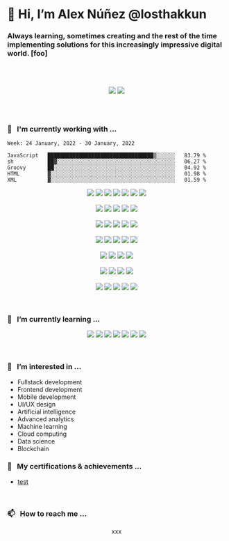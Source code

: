 <script>
	var lala = "lala"
</script>

<!-- ======================================================================= -->
<!-- Introduction -->

# 👋 Hi, I’m Alex Núñez @losthakkun

### Always learning, sometimes creating and the rest of the time implementing solutions for this increasingly impressive digital world. [foo]

<!-- ======================================================================= -->

<br />

<!-- ======================================================================= -->
<!-- Stats -->

<br />
	<p align="center">
		<div align=center>
			<img align="center"  src="https://github-readme-stats.vercel.app/api?username=losthakkun&theme=dark&hide_border=true&show_icons=true&count_private=true" />
			<img align="center" src="https://github-readme-streak-stats.herokuapp.com?user=losthakkun&theme=dark&hide_border=true&date_format=M%20j%5B%2C%20Y%5D" />
		</div>
	</p>
<br />

<!-- ======================================================================= -->

<br />

<!-- ======================================================================= -->
<!-- Working on -->

### 🎳 <Text>&nbsp;</Text> I'm currently working with ...

<!--START_SECTION:waka-->
```text
Week: 24 January, 2022 - 30 January, 2022

JavaScript   ██████████████████████████████████▒░░░░░░   83.79 % 
sh           ██▓░░░░░░░░░░░░░░░░░░░░░░░░░░░░░░░░░░░░░░   06.27 % 
Groovy       ██░░░░░░░░░░░░░░░░░░░░░░░░░░░░░░░░░░░░░░░   04.92 % 
HTML         ▓░░░░░░░░░░░░░░░░░░░░░░░░░░░░░░░░░░░░░░░░   01.98 % 
XML          ▓░░░░░░░░░░░░░░░░░░░░░░░░░░░░░░░░░░░░░░░░   01.59 % 
```
<!--END_SECTION:waka-->

<!--List of current skills-->
<p align="center">
	<img src="https://img.shields.io/static/v1?label=MySQL&logo=mysql&message=5.7.17 &color=4479A1">
	<img src="https://img.shields.io/static/v1?label=PHP&logo=php&message=7.2.0 &color=FF8C00">
	<img src="https://img.shields.io/static/v1?label=CSS&logo=css3&message=3.2.0 &color=1572B6">
	<img src="https://img.shields.io/static/v1?label=HTML5&logo=html5&message=5.2.0 &color=E34F26">
	<img src="https://img.shields.io/static/v1?label=Java&logo=java&message=8.0.0 / 11.0.0 &color=E34F26">
	<img src="https://img.shields.io/static/v1?label=JavaScript&logo=javascript&message=1.7.2 &color=F7DF1E">
	<img src="https://img.shields.io/static/v1?label=TypeScript&logo=typescript&message=2.7.2 &color=007ACC">
	<br></br>
	<img src="https://img.shields.io/static/v1?label=Kotlin&logo=kotlin&message=1.3.61 &color=7F52FF">
	<img src="https://img.shields.io/static/v1?label=Android&logo=android&message=26.0.0>30.0.0 &color=21B346">
	<img src="https://img.shields.io/static/v1?label=Gradle/Maven&logo=gradle&message=4.10.2>7.0.0 &color=02303A">
	<img src="https://img.shields.io/static/v1?label=Swift&logo=swift&message=5.0.0 &color=F05138">
	<img src="https://img.shields.io/static/v1?label=iOS&logo=apple&message=12.0 > 15.0 &color=4285F4">
	<br></br>
	<img src="https://img.shields.io/static/v1?label=React&logo=react&message=16.0 > 16.14.1 &color=0088CC">
	<img src="https://img.shields.io/static/v1?label=ReactNative&logo=react&message=0.57 > 0.63 &color=0088AA">
	<img src="https://img.shields.io/static/v1?label=Redux&logo=redux&message=4.0.0 &color=764ABC">
	<img src="https://img.shields.io/static/v1?label=Node.js&logo=node.js&message=12.0.0 &color=339933">
	<img src="https://img.shields.io/static/v1?label=Express&logo=express&message=4.16.3 &color=0088CC">
	<br></br>
	<img src="https://img.shields.io/static/v1?label=AWS&logo=amazonaws&message=S3 &color=232F3E">
	<img src="https://img.shields.io/static/v1?label=AWS&logo=amazonaws&message=EC2 &color=232F3E">
	<img src="https://img.shields.io/static/v1?label=AWS&logo=amazonaws&message=Lamda &color=232F3E">
	<img src="https://img.shields.io/static/v1?label=AWS&logo=amazonaws&message=Cloudfront &color=232F3E">
	<img src="https://img.shields.io/static/v1?label=AWS&logo=amazonaws&message=Cloudwatch &color=232F3E">
	<br></br>
	<img src="https://img.shields.io/static/v1?label=Git&logo=git&message=2.33.1 &color=F05033">
	<img src="https://img.shields.io/static/v1?label=VScode&logo=visualstudiocode&message=1.61.2 &color=007ACC">
	<img src="https://img.shields.io/static/v1?label=Trello&logo=trello&message=1.0.0 &color=0052CC">
	<img src="https://img.shields.io/static/v1?label=Postman&logo=postman&message=9.1.3 &color=FF6C37">
	<br></br>
	<img src="https://img.shields.io/static/v1?label=appCenter&logo=visualstudio&message= &color=5C2D91">
	<img src="https://img.shields.io/static/v1?label=Firebase&logo=firebase&message= &color=FFCA28">
	<img src="https://img.shields.io/static/v1?label=Analytics&logo=googleanalytics&message= &color=E37400">
	<img src="https://img.shields.io/static/v1?label=Admob/Adsense&logo=googleadsense&message= &color=4285F4">
	<br></br>
	<img src="https://img.shields.io/static/v1?label=Photoshop&logo=adobe&message=2022&color=31A8FF">
	<img src="https://img.shields.io/static/v1?label=Illustrator&logo=adobe&message=2022&color=FF9A00">
	<img src="https://img.shields.io/static/v1?label=InDesign&logo=adobe&message=2022&color=FF3366">
	<img src="https://img.shields.io/static/v1?label=Premiere Pro&logo=adobe&message=2022&color=9999FF">
	<img src="https://img.shields.io/static/v1?label=Blender&logo=blender&message=2.79 &color=F5792A">
</p>

<!-- ======================================================================= -->

<br />

<!-- ======================================================================= -->
<!-- Learning -->

### 🌱 <Text>&nbsp;</Text> I’m currently learning ...

<p align="center">
	<img src="https://img.shields.io/static/v1?label=Flutter&logo=flutter&message=1.12.0 &color=02569B">
	<img src="https://img.shields.io/static/v1?label=MongoDB&logo=mongodb&message=3.6.0 &color=47A248">
	<img src="https://img.shields.io/static/v1?label=graphQL&logo=graphQL&message=3.6.0 &color=E10098">
	<img src="https://img.shields.io/static/v1?label=AWS&logo=amazonaws&message=Serverless &color=232F3E">
	<img src="https://img.shields.io/static/v1?label=Django&logo=django&message= &color=092E20">
	<img src="https://img.shields.io/static/v1?label=Python&logo=python&message= &color=3776AB">
	<img src="https://img.shields.io/static/v1?label=Go&logo=go&message= &color=00ADD8">
</p>

<!-- ======================================================================= -->

<br />

<!-- ======================================================================= -->
<!-- Interests -->

### 👀 <Text>&nbsp;</Text> I’m interested in ...

- Fullstack development
- Frontend development
- Mobile development
- UI/UX design
- Artificial intelligence
- Advanced analytics
- Machine learning
- Cloud computing
- Data science
- Blockchain

<!-- ======================================================================= -->

<!-- ======================================================================= -->
<!-- Education -->

### 💞️ <Text>&nbsp;</Text> My certifications & achievements ...

- [test](https://www.youracclaim.com/badges/a8f9f8e0-b9c7-4b0e-b8e8-f8f8f8f8f8f8/linked_in_profile)

<!-- ======================================================================= -->

<br />

### 📫 <Text>&nbsp;</Text> How to reach me ...

<p align="center">
	<div align=center>
		xxx
	</div>
</p>

<!---
losthakkun/losthakkun is a ✨ special ✨ repository because its `README.md` (this file) appears on your GitHub profile.
You can click the Preview link to take a look at your changes.
--->
